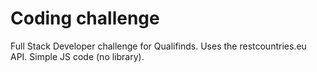 # Coding challenge

Full Stack Developer challenge for Qualifinds.
Uses the restcountries.eu API.
Simple JS code (no library). 